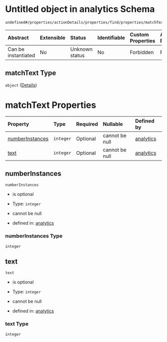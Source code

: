 # Untitled object in analytics Schema

```txt
undefined#/properties/actionDetails/properties/find/properties/matchText
```



| Abstract            | Extensible | Status         | Identifiable | Custom Properties | Additional Properties | Access Restrictions | Defined In                                                                     |
| :------------------ | :--------- | :------------- | :----------- | :---------------- | :-------------------- | :------------------ | :----------------------------------------------------------------------------- |
| Can be instantiated | No         | Unknown status | No           | Forbidden         | Forbidden             | none                | [analytics\_v1.schema.json\*](analytics_v1.schema.json "open original schema") |

## matchText Type

`object` ([Details](analytics_v1-properties-actiondetails-properties-find-properties-matchtext.md))

# matchText Properties

| Property                            | Type      | Required | Nullable       | Defined by                                                                                                                                                                                                                  |
| :---------------------------------- | :-------- | :------- | :------------- | :-------------------------------------------------------------------------------------------------------------------------------------------------------------------------------------------------------------------------- |
| [numberInstances](#numberinstances) | `integer` | Optional | cannot be null | [analytics](analytics_v1-properties-actiondetails-properties-find-properties-matchtext-properties-numberinstances.md "undefined#/properties/actionDetails/properties/find/properties/matchText/properties/numberInstances") |
| [text](#text)                       | `integer` | Optional | cannot be null | [analytics](analytics_v1-properties-actiondetails-properties-find-properties-matchtext-properties-text.md "undefined#/properties/actionDetails/properties/find/properties/matchText/properties/text")                       |

## numberInstances



`numberInstances`

*   is optional

*   Type: `integer`

*   cannot be null

*   defined in: [analytics](analytics_v1-properties-actiondetails-properties-find-properties-matchtext-properties-numberinstances.md "undefined#/properties/actionDetails/properties/find/properties/matchText/properties/numberInstances")

### numberInstances Type

`integer`

## text



`text`

*   is optional

*   Type: `integer`

*   cannot be null

*   defined in: [analytics](analytics_v1-properties-actiondetails-properties-find-properties-matchtext-properties-text.md "undefined#/properties/actionDetails/properties/find/properties/matchText/properties/text")

### text Type

`integer`
